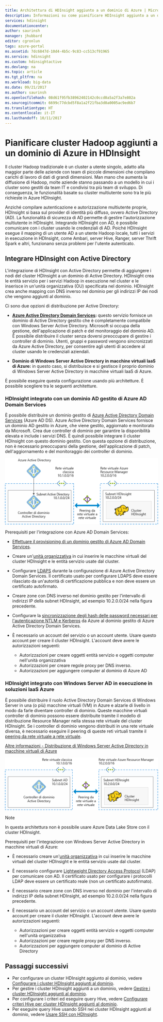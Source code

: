 ```yaml
---
title: Architettura di HDInsight aggiunto a un dominio di Azure | Microsoft Docs
description: Informazioni su come pianificare HDInsight aggiunto a un dominio.
services: hdinsight
documentationcenter: 
author: saurinsh
manager: jhubbard
editor: cgronlun
tags: azure-portal
ms.assetid: 7dc6847d-10d4-4b5c-9c83-cc513cf91965
ms.service: hdinsight
ms.custom: hdinsightactive
ms.devlang: na
ms.topic: article
ms.tgt_pltfrm: na
ms.workload: big-data
ms.date: 09/21/2017
ms.author: saurinsh
ms.openlocfilehash: 08d61f95fb38962402142c0ccd0a5a2f3a7e802a
ms.sourcegitcommit: 6699c77dcbd5f8a1a2f21fba3d0a0005ac9ed6b7
ms.translationtype: HT
ms.contentlocale: it-IT
ms.lasthandoff: 10/11/2017
---
```

# <a name="plan-azure-domain-joined-hadoop-clusters-in-hdinsight"></a>Pianificare cluster Hadoop aggiunti a un dominio di Azure in HDInsight

Il cluster Hadoop tradizionale è un cluster a utente singolo, adatto alla maggior parte delle aziende con team di piccole dimensioni che compilano carichi di lavoro di dati di grandi dimensioni. Man mano che aumenta la diffusione di Hadoop, molte aziende stanno passando a un modello in cui i cluster sono gestiti da team IT e condivisi tra più team di sviluppo. Di conseguenza, le funzionalità basate su cluster multiutente sono tra le più richieste in Azure HDInsight.

Anziché compilare autenticazione e autorizzazione multiutente proprie, HDInsight si basa sul provider di identità più diffuso, ovvero Active Directory (AD). La funzionalità di sicurezza di AD permette di gestire l'autorizzazione multiutente in HDInsight. Integrando HDInsight con AD, è possibile comunicare con i cluster usando le credenziali di AD. Poiché HDInsight esegue il mapping di un utente AD a un utente Hadoop locale, tutti i servizi in esecuzione in HDInsight, come Ambari, server Hive, Ranger, server Thrift Spark e altri, funzionano senza problemi per l'utente autenticato.

## <a name="integrate-hdinsight-with-active-directory"></a>Integrare HDInsight con Active Directory

L'integrazione di HDInsight con Active Directory permette di aggiungere i nodi del cluster HDInsight a un dominio di Active Directory. HDInsight crea le entità servizio per i servizi Hadoop in esecuzione nel cluster e le inserisce in un'unità organizzativa (OU) specificata nel dominio. HDInsight crea anche mapping con DNS inverso nel dominio per gli indirizzi IP dei nodi che vengono aggiunti al dominio.

Ci sono due opzioni di distribuzione per Active Directory:
* **[Azure Active Directory Domain Services](../active-directory-domain-services/active-directory-ds-overview.md):** questo servizio fornisce un dominio di Active Directory gestito che è completamente compatibile con Windows Server Active Directory. Microsoft si occupa della gestione, dell'applicazione di patch e del monitoraggio del dominio AD. È possibile distribuire il cluster senza doversi preoccupare di gestire i controller di dominio. Utenti, gruppi e password vengono sincronizzati da Azure Active Directory, per consentire agli utenti di accedere al cluster usando le credenziali aziendali.

* **Dominio di Windows Server Active Directory in macchine virtuali IaaS di Azure:** in questo caso, si distribuisce e si gestisce il proprio dominio di Windows Server Active Directory in macchine virtuali IaaS di Azure. 

È possibile eseguire questa configurazione usando più architetture. È possibile scegliere tra le seguenti architetture.


### <a name="hdinsight-integrated-with-an-azure-ad-domain-services-managed-ad-domain"></a>HDInsight integrato con un dominio AD gestito di Azure AD Domain Services
È possibile distribuire un dominio gestito di [Azure Active Directory Domain Services](../active-directory-domain-services/active-directory-ds-overview.md) (Azure AD DS). Azure Active Directory Domain Services fornisce un dominio AD gestito in Azure, che viene gestito, aggiornato e monitorato da Microsoft. Crea due controller di dominio per garantire la disponibilità elevata e include i servizi DNS. È quindi possibile integrare il cluster HDInsight con questo dominio gestito. Con questa opzione di distribuzione, non è necessario preoccuparsi della gestione, dell'applicazione di patch, dell'aggiornamento e del monitoraggio dei controller di dominio.

![Topologia del cluster HDInsight aggiunto a un dominio](./media/hdinsight-domain-joined-architecture/hdinsight-domain-joined-architecture_2.png)

Prerequisiti per l'integrazione con Azure AD Domain Services:

* [Effettuare il provisioning di un dominio gestito di Azure AD Domain Services](../active-directory-domain-services/active-directory-ds-getting-started.md).
* Creare un'[unità organizzativa](../active-directory-domain-services/active-directory-ds-admin-guide-create-ou.md) in cui inserire le macchine virtuali del cluster HDInsight e le entità servizio usate dal cluster.
* Configurare [LDAPS](../active-directory-domain-services/active-directory-ds-admin-guide-configure-secure-ldap.md) durante la configurazione di Azure Active Directory Domain Services. Il certificato usato per configurare LDAPS deve essere rilasciato da un'autorità di certificazione pubblica e non deve essere un certificato autofirmato.
* Creare zone con DNS inverso nel dominio gestito per l'intervallo di indirizzi IP della subnet HDInsight, ad esempio 10.2.0.0/24 nella figura precedente.
* Configurare la [sincronizzazione degli hash delle password necessari per l'autenticazione NTLM e Kerberos](../active-directory-domain-services/active-directory-ds-getting-started-password-sync.md) da Azure al dominio gestito di Azure Active Directory Domain Services.
* È necessario un account del servizio o un account utente. Usare questo account per creare il cluster HDInsight. L'account deve avere le autorizzazioni seguenti:

    - Autorizzazioni per creare oggetti entità servizio e oggetti computer nell'unità organizzativa
    - Autorizzazioni per creare regole proxy per DNS inverso.
    - Autorizzazioni per aggiungere computer al dominio di Azure AD


### <a name="hdinsight-integrated-with-windows-server-ad-running-on-azure-iaas"></a>HDInsight integrato con Windows Server AD in esecuzione in soluzioni IaaS Azure

È possibile distribuire il ruolo Active Directory Domain Services di Windows Server in una (o più) macchine virtuali (VM) in Azure e alzarle di livello in modo da farle diventare controller di dominio. Queste macchine virtuali controller di dominio possono essere distribuite tramite il modello di distribuzione Resource Manager nella stessa rete virtuale del cluster HDInsight. Se i controller di dominio vengono distribuiti in una rete virtuale diversa, è necessario eseguire il peering di queste reti virtuali tramite il [peering da rete virtuale a rete virtuale](../virtual-network/virtual-network-create-peering.md). 

[Altre informazioni - Distribuzione di Windows Server Active Directory in macchine virtuali di Azure](../active-directory/virtual-networks-windows-server-active-directory-virtual-machines.md)

![Topologia del cluster HDInsight aggiunto a un dominio](./media/hdinsight-domain-joined-architecture/hdinsight-domain-joined-architecture_1.png)

> [!NOTE]
> In questa architettura non è possibile usare Azure Data Lake Store con il cluster HDInsight.


Prerequisiti per l'integrazione con Windows Server Active Directory in macchine virtuali di Azure:

* È necessario creare un'[unità organizzativa](../active-directory-domain-services/active-directory-ds-admin-guide-create-ou.md) in cui inserire le macchine virtuali del cluster HDInsight e le entità servizio usate dal cluster.
* È necessario configurare [Lightweight Directory Access Protocol](../active-directory-domain-services/active-directory-ds-admin-guide-configure-secure-ldap.md) (LDAP) per comunicare con AD. Il certificato usato per configurare i protocolli LDAP deve essere un certificato reale (non un certificato autofirmato).
* È necessario creare zone con DNS inverso nel dominio per l'intervallo di indirizzi IP della subnet HDInsight, ad esempio 10.2.0.0/24 nella figura precedente.
* È necessario un account del servizio o un account utente. Usare questo account per creare il cluster HDInsight. L'account deve avere le autorizzazioni seguenti:

    - Autorizzazioni per creare oggetti entità servizio e oggetti computer nell'unità organizzativa
    - Autorizzazioni per creare regole proxy per DNS inverso.
    - Autorizzazioni per aggiungere computer al dominio di Active Directory


## <a name="next-steps"></a>Passaggi successivi
* Per configurare un cluster HDInsight aggiunto al dominio, vedere [Configurare i cluster HDInsight aggiunti al dominio](hdinsight-domain-joined-configure.md).
* Per gestire i cluster HDInsight aggiunti a un dominio, vedere [Gestire i cluster HDInsight aggiunti al dominio](hdinsight-domain-joined-manage.md).
* Per configurare i criteri ed eseguire query Hive, vedere [Configurare criteri Hive per cluster HDInsight aggiunti al dominio](hdinsight-domain-joined-run-hive.md).
* Per eseguire query Hive usando SSH nei cluster HDInsight aggiunti al dominio, vedere [Usare SSH con HDInsight](hdinsight-hadoop-linux-use-ssh-unix.md).
